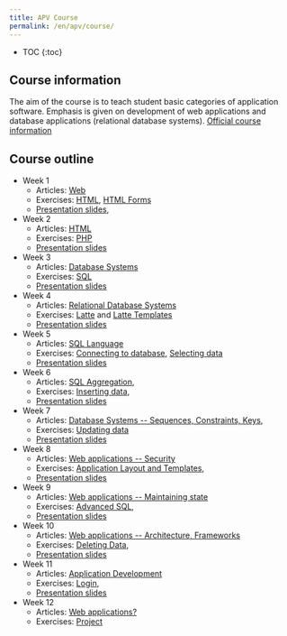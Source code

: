 ```yaml
---
title: APV Course
permalink: /en/apv/course/
---
```


* TOC
{:toc}

## Course information
The aim of the course is to teach student basic categories of application software. Emphasis is given on 
development of web applications and database applications (relational database systems). 
[Official course information](http://ects-prog.mendelu.cz/en/plan6937/predmet88060)

## Course outline

- Week 1
    - Articles: [Web](/en/apv/articles/web/)
    - Exercises: [HTML](/en/apv/walkthrough/html/), [HTML Forms](/en/apv/walkthrough/html-forms/)
    - [Presentation slides](/en/apv/slides/web-internet/),
- Week 2
    - Articles: [HTML](/en/apv/articles/html/)
    - Exercises: [PHP](/en/apv/dynamic-page/)
    - [Presentation slides](/en/apv/slides/html/)
- Week 3
    - Articles: [Database Systems](/en/apv/articles/database-systems/)
    - Exercises: [SQL](/en/apv/walkthrough/database/)
    - [Presentation slides](/en/apv/slides/database-systems/)
- Week 4
    - Articles: [Relational Database Systems](/en/apv/articles/database-systems/)
    - Exercises: [Latte](/en/apv/walkthrough/templates/) and [Latte Templates](/en/apv/walkthrough/templates-layouts/) 
    - [Presentation slides](/en/apv/slides/relational-database/)
- Week 5
    - Articles: [SQL Language](/en/apv/articles/sql-join/)
    - Exercises: [Connecting to database](/en/apv/walkthrough/backend/), [Selecting data](/en/apv/walkthrough/backend-select/)
    - [Presentation slides](/en/apv/slides/sql-join/)
- Week 6
    - Articles: [SQL Aggregation](/en/apv/articles/sql-aggregation/),
    - Exercises: [Inserting data](/en/apv/walkthrough/backend-insert/),
    - [Presentation slides](/en/apv/slides/sql-aggregation/)
- Week 7
    - Articles: [Database Systems -- Sequences, Constraints, Keys](todo),
    - Exercises: [Updating data](/en/apv/walkthrough/backend-update/)
    - [Presentation slides](todo)
- Week 8
    - Articles: [Web applications -- Security](todo)
    - Exercises: [Application Layout and Templates](todo),
    - [Presentation slides](todo)
- Week 9
    - Articles: [Web applications -- Maintaining state](todo)
    - Exercises: [Advanced SQL](todo),
    - [Presentation slides](todo)
- Week 10
    - Articles: [Web applications -- Architecture, Frameworks](todo)
    - Exercises: [Deleting Data](/en/apv/walkthrough/backend-delete),
    - [Presentation slides](todo)
- Week 11
    - Articles: [Application Development](todo)
    - Exercises: [Login](todo),
    - [Presentation slides](todo)
- Week 12
    - Articles: [Web applications? ](todo)
    - Exercises: [Project](todo)
